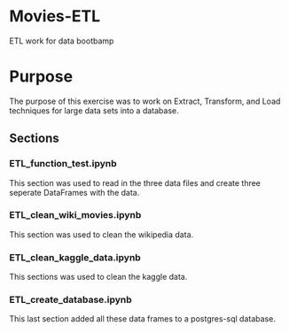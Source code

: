 # Movies-ETL
ETL work for data bootbamp

# Purpose
The purpose of this exercise was to work on Extract, Transform, and Load techniques for large data sets into a database.

## Sections
### ETL_function_test.ipynb
This section was used to read in the three data files and create three seperate DataFrames with the data.
### ETL_clean_wiki_movies.ipynb
This section was used to clean the wikipedia data.
### ETL_clean_kaggle_data.ipynb
This sections was used to clean the kaggle data.
### ETL_create_database.ipynb
This last section added all these data frames to a postgres-sql database.
